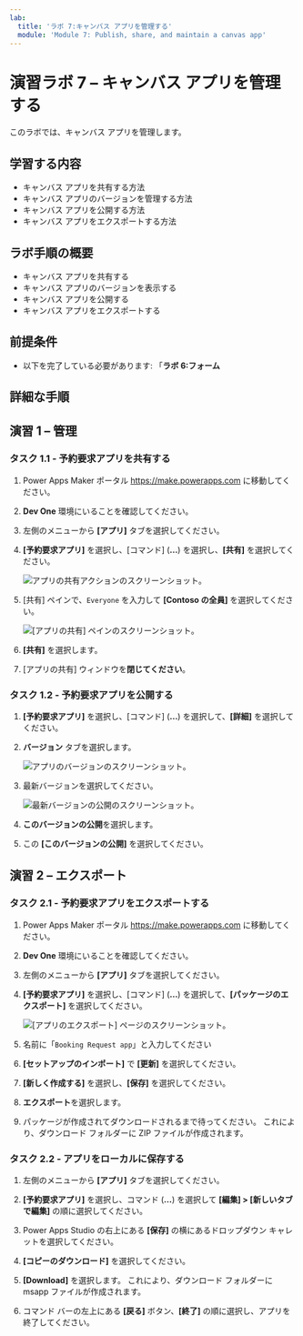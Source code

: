 ```yaml
---
lab:
  title: 'ラボ 7:キャンバス アプリを管理する'
  module: 'Module 7: Publish, share, and maintain a canvas app'
---
```


# 演習ラボ 7 – キャンバス アプリを管理する

このラボでは、キャンバス アプリを管理します。

## 学習する内容

- キャンバス アプリを共有する方法
- キャンバス アプリのバージョンを管理する方法
- キャンバス アプリを公開する方法
- キャンバス アプリをエクスポートする方法

## ラボ手順の概要

- キャンバス アプリを共有する
- キャンバス アプリのバージョンを表示する
- キャンバス アプリを公開する
- キャンバス アプリをエクスポートする
  
## 前提条件

- 以下を完了している必要があります: 「**ラボ 6:フォーム**

## 詳細な手順

## 演習 1 – 管理

### タスク 1.1 - 予約要求アプリを共有する

1. Power Apps Maker ポータル <https://make.powerapps.com> に移動してください。

1. **Dev One** 環境にいることを確認してください。

1. 左側のメニューから **[アプリ]** タブを選択してください。

1. **[予約要求アプリ]** を選択し、[コマンド] (**...**) を選択し、**[共有]** を選択してください。

    ![アプリの共有アクションのスクリーンショット。](../media/share-app-action.png)

1. [共有] ペインで、`Everyone` を入力して **[Contoso の全員]** を選択してください。

    ![[アプリの共有] ペインのスクリーンショット。](../media/share-app-pane.png)

1. **[共有]** を選択します。

1. [アプリの共有] ウィンドウを**閉じてください**。

### タスク 1.2 - 予約要求アプリを公開する

1. **[予約要求アプリ]** を選択し、[コマンド] (**...**) を選択して、**[詳細]** を選択してください。

1. **バージョン** タブを選択します。

    ![アプリのバージョンのスクリーンショット。](../media/app-versions.png)

1. 最新バージョンを選択してください。

    ![最新バージョンの公開のスクリーンショット。](../media/app-publish.png)

1. **このバージョンの公開**を選択します。

1. この **[このバージョンの公開]** を選択してください。

## 演習 2 – エクスポート

### タスク 2.1 - 予約要求アプリをエクスポートする

1. Power Apps Maker ポータル <https://make.powerapps.com> に移動してください。

1. **Dev One** 環境にいることを確認してください。

1. 左側のメニューから **[アプリ]** タブを選択してください。

1. **[予約要求アプリ]** を選択し、[コマンド] (**...**) を選択して、**[パッケージのエクスポート]** を選択してください。

    ![[アプリのエクスポート] ページのスクリーンショット。](../media/export-package.png)

1. 名前に「`Booking Request app`」と入力してください

1. **[セットアップのインポート]** で **[更新]** を選択してください。

1. **[新しく作成する]** を選択し、**[保存]** を選択してください。

1. **エクスポート**を選択します。

1. パッケージが作成されてダウンロードされるまで待ってください。 これにより、ダウンロード フォルダーに ZIP ファイルが作成されます。

### タスク 2.2 - アプリをローカルに保存する

1. 左側のメニューから **[アプリ]** タブを選択してください。

1. **[予約要求アプリ]** を選択し、コマンド (**...**) を選択して **[編集] > [新しいタブで編集]** の順に選択してください。

1. Power Apps Studio の右上にある **[保存]** の横にあるドロップダウン キャレットを選択してください。

1. **[コピーのダウンロード]** を選択してください。

1. **[Download]** を選択します。  これにより、ダウンロード フォルダーに msapp ファイルが作成されます。

1. コマンド バーの左上にある **[戻る]** ボタン、**[終了]** の順に選択し、アプリを終了してください。
